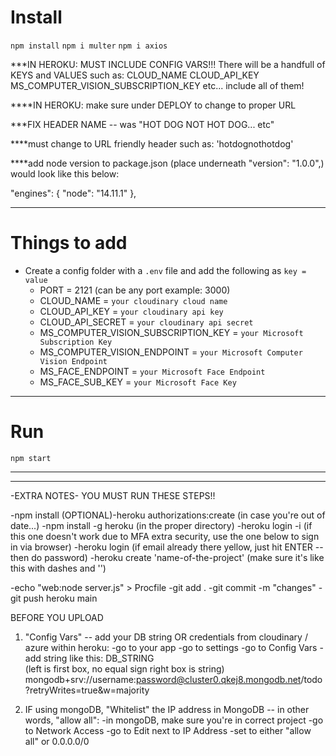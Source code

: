 # Install

`npm install`
`npm i multer`
`npm i axios`

***IN HEROKU: MUST INCLUDE CONFIG VARS!!! There will be a handfull of KEYS and VALUES such as:
CLOUD_NAME
CLOUD_API_KEY
MS_COMPUTER_VISION_SUBSCRIPTION_KEY
etc...
include all of them!

****IN HEROKU: make sure under DEPLOY to change to proper URL


***FIX HEADER NAME -- was "HOT DOG NOT HOT DOG... etc"

****must change to URL friendly header such as: 'hotdognothotdog'

****add node version to package.json (place underneath "version": "1.0.0",) would look like this below:

"engines": {
    "node": "14.11.1"
  },

---



# Things to add

- Create a config folder with a `.env` file and add the following as `key = value`
  - PORT = 2121 (can be any port example: 3000)
  - CLOUD_NAME = `your cloudinary cloud name`
  - CLOUD_API_KEY = `your cloudinary api key`
  - CLOUD_API_SECRET = `your cloudinary api secret`
  - MS_COMPUTER_VISION_SUBSCRIPTION_KEY = `your Microsoft Subscription Key`
  - MS_COMPUTER_VISION_ENDPOINT = `your Microsoft Computer Vision Endpoint`
  - MS_FACE_ENDPOINT = `your Microsoft Face Endpoint`
  - MS_FACE_SUB_KEY = `your Microsoft Face Key`

---

# Run

`npm start`



---
---
-EXTRA NOTES-
YOU MUST RUN THESE STEPS!!

-npm install
(OPTIONAL)-heroku authorizations:create (in case you're out of date...)
-npm install -g heroku  (in the proper directory)
-heroku login -i (if this one doesn't work due to MFA extra security, use the one below to sign in via browser)
-heroku login
(if email already there yellow, just hit ENTER -- then do password)
-heroku create 'name-of-the-project'
(make sure it's like this with dashes and '')

-echo "web:node server.js" > Procfile
-git add . 
-git commit -m "changes"
-git push heroku main


BEFORE YOU UPLOAD
1. "Config Vars" -- add your DB string OR credentials from cloudinary / azure within heroku: 
-go to your app
-go to settings
-go to Config Vars
-add string like this:
DB_STRING  
(left is first box, no equal sign right box is string) 
mongodb+srv://username:password@cluster0.qkej8.mongodb.net/todo?retryWrites=true&w=majority

2. IF using mongoDB, "Whitelist" the IP address in MongoDB -- in other words, "allow all":
-in mongoDB, make sure you're in correct project
-go to Network Access
-go to Edit next to IP Address
-set to either "allow all" or 0.0.0.0/0